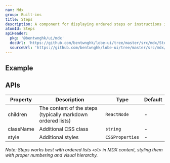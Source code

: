```yaml
---
nav: Mdx
group: Built-ins
title: Steps
description: A component for displaying ordered steps or instructions in MDX documents. Steps are automatically styled with numbering for a clear sequential flow.
atomId: Steps
apiHeader:
  pkg: '@bentwnghk/ui/mdx'
  docUrl: 'https://github.com/bentwnghk/lobe-ui/tree/master/src/mdx/Steps/index.md'
  sourceUrl: 'https://github.com/bentwnghk/lobe-ui/tree/master/src/mdx/Steps/index.tsx'
---
```


## Example

<code src="./demos/index.tsx" ></code>

## APIs

| Property  | Description                                                 | Type            | Default |
| --------- | ----------------------------------------------------------- | --------------- | ------- |
| children  | The content of the steps (typically markdown ordered lists) | `ReactNode`     | -       |
| className | Additional CSS class                                        | `string`        | -       |
| style     | Additional styles                                           | `CSSProperties` | -       |

_Note: Steps works best with ordered lists `<ol>` in MDX content, styling them with proper numbering and visual hierarchy._

